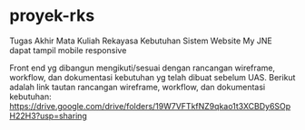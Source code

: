 # proyek-rks
Tugas Akhir Mata Kuliah Rekayasa Kebutuhan Sistem
Website My JNE dapat tampil mobile responsive

Front end yg dibangun mengikuti/sesuai dengan rancangan wireframe, workflow, dan dokumentasi kebutuhan yg telah dibuat sebelum UAS. Berikut adalah link tautan rancangan wireframe, workflow, dan dokumentasi kebutuhan: https://drive.google.com/drive/folders/19W7VFTkfNZ9qkao1t3XCBDy6SOpH22H3?usp=sharing
